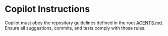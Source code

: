 # Copilot Instructions

Copilot must obey the repository guidelines defined in the root [AGENTS.md](../AGENTS.md). Ensure all suggestions, commits, and tests comply with those rules.

